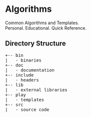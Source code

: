 Algorithms
==========

Common Algorithms and Templates.  
Personal. Educational. Quick Reference.  

Directory Structure
-------------------

<pre>
+-- bin
|   - binaries
+-- doc
|   - documentation
+-- include
|   - headers
+-- lib
|   - external libraries
+-- play
|   - templates
+-- src
|   - source code
</pre>
